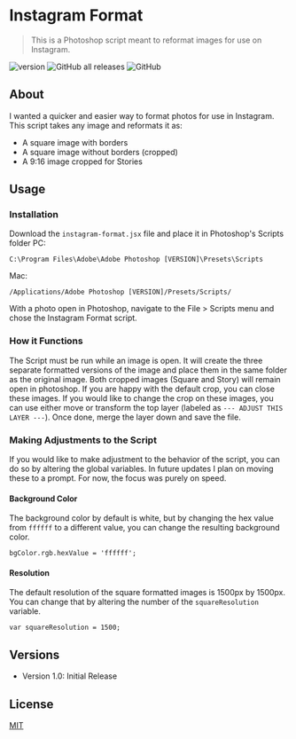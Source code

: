 
# Instagram Format
> This is a Photoshop script meant to reformat images for use on Instagram.

![version](https://img.shields.io/badge/version-1.0-blue)
![GitHub all releases](https://img.shields.io/github/downloads/vonhaden/Instagram-Formatter/total)
![GitHub](https://img.shields.io/github/license/vonhaden/Instagram-Formatter)

## About
I wanted a quicker and easier way to format photos for use in Instagram.
This script takes any image and reformats it as:
* A square image with borders
* A square image without borders (cropped)
* A 9:16 image cropped for Stories


## Usage
### Installation
Download the `instagram-format.jsx` file and place it in Photoshop's Scripts folder
PC:
```
C:\Program Files\Adobe\Adobe Photoshop [VERSION]\Presets\Scripts
```
Mac:
```
/Applications/Adobe Photoshop [VERSION]/Presets/Scripts/
```
With a photo open in Photoshop, navigate to the File > Scripts menu and chose the Instagram Format script.

### How it Functions
The Script must be run while an image is open. It will create the three separate formatted versions of the image and place them in the same folder as the original image. 
Both cropped images (Square and Story) will remain open in photoshop. If you are happy with the default crop, you can close these images. If you would like to change the crop on these images, you can use either move or transform the top layer (labeled as `--- ADJUST THIS LAYER ---`). Once done, merge the layer down and save the file.

### Making Adjustments to the Script
If you would like to make adjustment to the behavior of the script, you can do so by altering the global variables. In future updates I plan on moving these to a prompt. For now, the focus was purely on speed.

#### Background Color
The background color by default is white, but by changing the hex value from `ffffff` to a different value, you can change the resulting background color.
```
bgColor.rgb.hexValue = 'ffffff';
```

#### Resolution
The default resolution of the square formatted images is 1500px by 1500px. You can change that by altering the number of the `squareResolution` variable.
```
var squareResolution = 1500; 
```

## Versions
* Version 1.0: Initial Release


## License
[MIT](https://choosealicense.com/licenses/mit/)